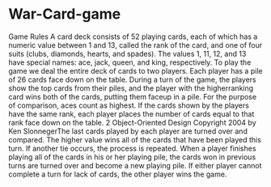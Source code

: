 # War-Card-game
Game Rules
A card deck consists of 52 playing cards, each of which has a numeric value between 1 and 13, called the rank of the card, and one of four suits (clubs, diamonds, hearts, and spades). The values 1, 11, 12, and 13 have special names: ace, jack, queen, and king, respectively. To play the game we deal the entire deck of cards to two players. Each player has a pile of 26 cards face down on the table. During a turn of the game, the players show the top cards from their piles, and the player with the higherranking card wins both of the cards, putting them faceup in a pile. For the purpose of comparison, aces count as highest. If the cards shown by the players have the same rank, each player places the number of cards equal to that rank face down on the table. 2 Object-Oriented Design Copyright 2004 by Ken SlonnegerThe last cards played by each player are turned over and compared. The higher value wins all of the cards that have been played this turn. If another tie occurs, the process is repeated. When a player finishes playing all of the cards in his or her playing pile, the cards won in previous turns are turned over and become a new playing pile. If either player cannot complete a turn for lack of cards, the other player wins the game.
